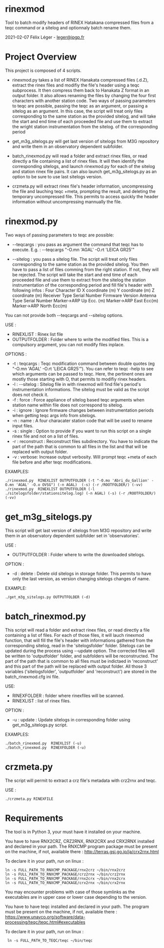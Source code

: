#  rinexmod

Tool to batch modify headers of RINEX Hatakana compressed files from a teqc command or a sitelog and optionnaly batch rename them.

2021-02-07 Félix Léger - leger@ipgp.fr

# Project Overview

This project is composed of 4 scripts.

* rinexmod.py takes a list of RINEX Hanakata compressed files (.d.Z), extract the rinex files and modifiy the file's header using a teqc subprocess. It then compress them back to Hanakata Z format in an output folder. It also allows renaming the files by changing the four first characters with another station code. Two ways of passing parameters to teqc are possible, passing the teqc as an argument, or passing a sitelog as an argument. In this case, the script will treat only files corresponding to the same station as the provided sitelog, and will take the start and end time of each proceeded file and use them to extract the wright station instrumentation from the sitelog.
of the corresponding period

* get_m3g_sitelogs.py will get last version of sitelogs from M3G repository and write them in an observatory dependent subfolder.

* batch_rinexmod.py will read a folder and extract rinex files, or read directly a file containing a list of rinex files. It will then identify the corresponding sitelogs, and launch rinexmod.py for each of the sitelog and station rinex file pairs. It can also launch get_m3g_sitelogs.py as an option to be sure to use last sitelogs version.

* crzmeta.py will extract rinex file's header information, uncompressing the file and lauching teqc +meta, prompting the result, and deleting the temporary uncompressed file. This permits to access quickly the header information without uncompressing mannually the file.

# rinexmod.py

Two ways of passing parameters to teqc are possible:

* --teqcargs : you pass as argument the command that teqc has to execute.
               E.g. : --teqcargs "-O.mn 'AGAL' -O.rt 'LEICA GR25'"

* --sitelog  : you pass a sitelog file. The script will treat only files corresponding to
               the same station as the provided sitelog. You then have to pass a list
               of files comming from the right station. If not, they will be rejected.
               The script will take the start and end time of each proceeded file
               and use them to extract from the sitelog the station instrumentation
               of the corresponding period and fill file's header with following infos :
                       Four Character ID
                       X coordinate (m)
                       Y coordinate (m)
                       Z coordinate (m)
                       Receiver Type
                       Serial Number
                       Firmware Version
                       Antenna Type
                       Serial Number
                       Marker->ARP Up Ecc. (m)
                       Marker->ARP East Ecc(m)
                       Marker->ARP North Ecc(m)

You can not provide both --teqcargs and --sitelog options.

USE :

* RINEXLIST : Rinex list file
* OUTPUTFOLDER : Folder where to write the modified files. This is a compulsory argument, you can not modify files inplace.

OPTIONS :

* -t : teqcargs :     Teqc modification command between double quotes (eg "-O.mn 'AGAL' -O.rt 'LEICA GR25'"). You can refer to teqc -help to see which arguments can be passed to teqc. Here, the pertinent ones are mostly  those starting with O, that permits to modifiy rinex headers.        
* -l : --sitelog :    Sitelog file in with rinexmod will find file's period's instrumentation informations. The sitelog must be valid as the script does not check it.         
* -f : force :        Force appliance of sitelog based teqc arguments when station name within file does not correspond to sitelog.
* -i : ignore :       Ignore firmware changes between instrumentation periods when getting teqc args info from sitelogs.
* -n : name :         A four characater station code that will be used to rename input files.
* -s : single :       Option to provide if you want to run this script on a single rinex file and not on a list of files.
* -r : reconstruct :  Reconstruct files subdirectory. You have to indicate the part of the path that is common to all files in the list and that will be replaced with output folder.
* -v : verbose:       Increase output verbosity. Will prompt teqc +meta of each file before and after teqc modifications.

EXAMPLES:

	./rinexmod.py  RINEXLIST OUTPUTFOLDER (-t "-O.mo 'Abri_du_Gallion' -O.mn 'AGAL' -O.o OVSG") (-n AGAL)  (-s) (-r /ROOTFOLDER/) (-vv)
	./rinexmod.py  RINEXLIST OUTPUTFOLDER (-l ./sitelogsfolder/stationsitelog.log) (-n AGAL) (-s) (-r /ROOTFOLDER/) (-vv)

# get_m3g_sitelogs.py

This script will get last version of sitelogs from M3G repository and write them in an observatory dependent subfolder set in 'observatories'.

USE :

* OUTPUTFOLDER : Folder where to write the downloaded sitelogs.

OPTION :

* -d : delete : Delete old sitelogs in storage folder. This permits to have only the last version, as version changing sitelogs changes of name.

EXAMPLE:

	./get_m3g_sitelogs.py OUTPUTFOLDER (-d)

# batch_rinexmod.py

This script will read a folder and extract rinex files, or read directly a file containing a list of files. For each of those files, it will lauch rinexmod function, that will fill the file's header with informations gathered from the corresponding sitelog, read in the 'sitelogsfolder' folder.
Sitelogs can be updated during the process using --update option. The corrected files will be written to 'outputfolder' folder, and subfolders will be reconstructed. The part of the path that is common to all files must be indictaed in 'reconstruct' and this part of the path will be replaced with output folder.
All those 3 variables ('sitelogsfolder', 'outputfolder' and 'reconstruct') are stored in the batch_rinexmod.cfg ini file.

USE:

* RINEXFOLDER : folder where rinexfiles will be scanned.
* RINEXLIST : list of rinex files.

OPTION :

* -u : update : Update sitelogs in corresponding folder using get_m3g_sitelogs.py script.

EXAMPLES:

	./batch_rinexmod.py  RINEXLIST (-u)
	./batch_rinexmod.py  RINEXFOLDER (-u)

# crzmeta.py

The script will permit to extract a crz file's metadata with crz2rnx and teqc.

USE :

	./crzmeta.py RINEXFILE

# Requirements

The tool is in Python 3, your must have it installed on your machine.

You have to have RNX2CRZ, CRZ2RNX, RNX2CRX and CRX2RNX installed and declared in your path. The RNXCMP program package must be present on the machine, if not, available there :
http://terras.gsi.go.jp/ja/crx2rnx.html

To declare it in your path, run on linux :

	ln -s FULL_PATH_TO_RNXCMP_PACKAGE/rnx2crz ~/bin/rnx2crz
	ln -s FULL_PATH_TO_RNXCMP_PACKAGE/crz2rnx ~/bin/crz2rnx
	ln -s FULL_PATH_TO_RNXCMP_PACKAGE/rnx2crx ~/bin/rnx2crx
	ln -s FULL_PATH_TO_RNXCMP_PACKAGE/crx2rnx ~/bin/crx2rnx

You may encounter problems with case of those symlinks as the executables are in upper case or lower case depending to the version.

You have to have teqc installed and declared in your path. The program must be present on the machine, if not, available there :
https://www.unavco.org/software/data-processing/teqc/teqc.html#executables

To declare it in your path, run on linux :

	 ln -s FULL_PATH_TO_TEQC/teqc ~/bin/teqc
